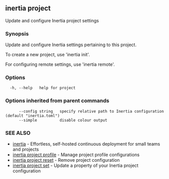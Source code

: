 ## inertia project

Update and configure Inertia project settings

### Synopsis

Update and configure Inertia settings pertaining to this project.

To create a new project, use 'inertia init'.

For configuring remote settings, use 'inertia remote'.

### Options

```
  -h, --help   help for project
```

### Options inherited from parent commands

```
      --config string   specify relative path to Inertia configuration (default "inertia.toml")
      --simple          disable colour output
```

### SEE ALSO

* [inertia](inertia.md)	 - Effortless, self-hosted continuous deployment for small teams and projects
* [inertia project profile](inertia_project_profile.md)	 - Manage project profile configurations
* [inertia project reset](inertia_project_reset.md)	 - Remove project configuration
* [inertia project set](inertia_project_set.md)	 - Update a property of your Inertia project configuration

